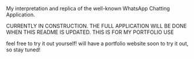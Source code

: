 My interpretation and replica of the well-known WhatsApp Chatting Application.

CURRENTLY IN CONSTRUCTION. THE FULL APPLICATION WILL BE DONE WHEN THIS README IS UPDATED. THIS IS FOR MY PORTFOLIO USE

feel free to try it out yourself! will have a portfolio website soon to try it out, so stay tuned!
